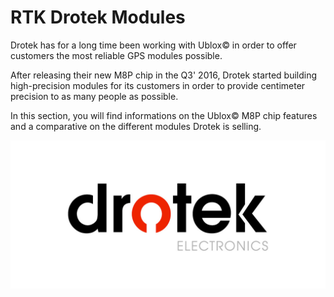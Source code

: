 # RTK Drotek Modules

Drotek has for a long time been working with Ublox© in order to offer customers the most reliable GPS modules possible.

After releasing their new M8P chip in the Q3' 2016, Drotek started building high-precision modules for its customers in order to provide centimeter precision to as many people as possible. 

In this section, you will find informations on the Ublox© M8P chip features and a comparative on the different modules Drotek is selling.


<p align="center">
  <img src="./images/drotek.jpg?raw=true" alt="Drotek Logo"/>
</p>


